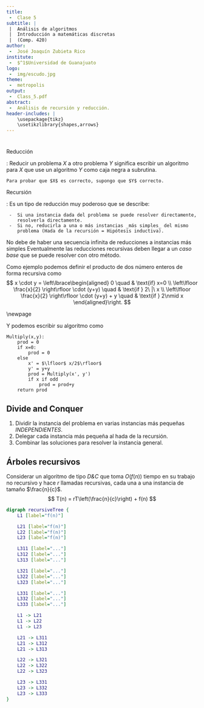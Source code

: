 ```yaml
---
title:
 -  Clase 5
subtitle: |
 |  Análisis de algoritmos
 |  Introducción a matemáticas discretas
 |  (Comp. 420)
author:
 -  José Joaquín Zubieta Rico
institute:
 -  $^1$Universidad de Guanajuato
logo:
 -  img/escudo.jpg
theme:
 -  metropolis
output:
 -  Class_5.pdf
abstract:
 -  Análisis de recursión y reducción.
header-includes: |
    \usepackage{tikz}
    \usetikzlibrary{shapes,arrows}
---
```


#

Reducción

:   Reducir un problema $X$ a otro problema $Y$ significa escribir un algoritmo
    para $X$ que use un algoritmo $Y$ como caja negra a subrutina.

    Para probar que $X$ es correcto, supongo que $Y$ correcto.

Recursión

:   Es un tipo de reducción muy poderoso que se describe:

     -  Si una instancia dada del problema se puede resolver directamente,
        resolverla directamente.
     -  Si no, reducirla a una o más instancias _más simples_ del mismo
        problema (Hada de la recursión = Hipótesis inductiva).



No debe de haber una secuencia infinita de reducciones a instancias más simples
Eventualmente las reducciones recursivas deben llegar a un _caso base_ que se puede
resolver con otro método.

Como ejemplo podemos definir el producto de dos número enteros de forma
recursiva como
$$
    x \cdot y = \left\lbrace\begin{aligned}
        0 \quad & \text{if} x=0 \\
        \left\lfloor \frac{x}{2} \right\rfloor \cdot (y+y) \quad & \text{if } 2\ |\ x \\
        \left\lfloor \frac{x}{2} \right\rfloor \cdot (y+y) + y \quad & \text{if } 2\nmid x
    \end{aligned}\right.
$$

\newpage

Y podemos escribir su algoritmo como

```
Multiply(x,y):
    prod = 0
    if x=0:
        prod = 0
    else
        x' = $\lfloor$ x/2$\rfloor$
        y' = y+y
        prod = Multiply(x', y')
        if x if odd
            prod = prod+y
    return prod
```

## Divide and Conquer

 1. Dividir la instancia del problema en varias instancias más pequeñas
     _INDEPENDIENTES_.
 2. Delegar cada instancia más pequeña al hada de la recursión.
 3. Combinar las soluciones para resolver la instancia general.

## Árboles recursivos

Considerar un algoritmo de tipo _D&C_ que toma $O(f(n))$ tiempo en su trabajo
no recursivo y hace $r$ llamadas recursivas, cada una a una instancia de
tamaño $\frac{n}{c}$.
$$
    T(n) = rT\left(\frac{n}{c}\right) + f(n)
$$

```{.dot caption="Árbol recursivo." scale=0.5}
digraph recursiveTree {
    L1 [label="f(n)"]

    L21 [label="f(n)"]
    L22 [label="f(n)"]
    L23 [label="f(n)"]

    L311 [label="..."]
    L312 [label="..."]
    L313 [label="..."]

    L321 [label="..."]
    L322 [label="..."]
    L323 [label="..."]

    L331 [label="..."]
    L332 [label="..."]
    L333 [label="..."]

    L1 -> L21
    L1 -> L22
    L1 -> L23

    L21 -> L311
    L21 -> L312
    L21 -> L313

    L22 -> L321
    L22 -> L322
    L22 -> L323

    L23 -> L331
    L23 -> L332
    L23 -> L333
}
```

